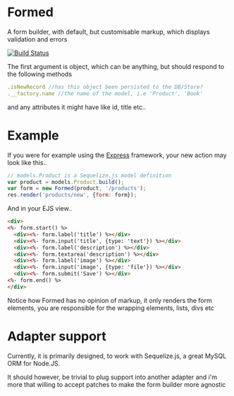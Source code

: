 # Formed

A form builder, with default, but customisable markup, which displays validation and errors

[![Build Status](https://secure.travis-ci.org/arbarlow/formed.png)](http://travis-ci.org/arbarlow/formed)

The first argument is object, which can be anything, but should respond to the following methods

``` javascript
.isNewRecord //has this object been persisted to the DB/Store?
.__factory.name //the name of the model, i.e 'Product', 'Book'
```
and any attributes it might have like id, title etc..

# Example

If you were for example using the [Express](http://expressjs.com/ "Express.js") framework, your new action may look like this..

``` javascript
// models.Product is a Sequelize.js model definition
var product = models.Product.build();
var form = new Formed(product, '/products');
res.render('products/new', {form: form});
```

And in your EJS view..

``` html
<div>
<%- form.start() %>
  <div><%- form.label('title') %></div>
  <div><%- form.input('title', {type: 'text'}) %></div>
  <div><%- form.label('description') %></div>
  <div><%- form.textarea('description') %></div>
  <div><%- form.label('image') %></div>
  <div><%- form.input('image', {type: 'file'}) %></div>
  <div><%- form.submit('Save') %></div>
<%- form.end() %>
</div>
```

Notice how Formed has no opinion of markup, it only renders the form elements, you are responsible for the wrapping elements, lists, divs etc

# Adapter support

Currently, it is primarily designed, to work with Sequelize.js, a great MySQL ORM for Node.JS.

It should however, be trivial to plug support into another adapter and i'm more that willing to accept patches to make the form builder more agnostic